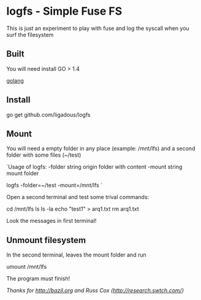 # logfs - Simple Fuse FS

This is just an experiment to play with fuse and log the syscall when you surf the filesystem 

## Built

You will need install GO > 1.4

[golang](https://golang.org/doc/install) 

## Install  

go get github.com/ligadous/logfs

## Mount

You will need a empty folder in any place (example: /mnt/lfs)
and a second folder with some files (~/test)

`Usage of logfs:
  -folder string
    	origin folder with content
  -mount string
    	mount folder

logfs -folder=~/test -mount=/mnt/lfs
`

Open a second terminal and test some trival commands:

cd /mnt/lfs
ls
ls -la
echo "test1" > arq1.txt
rm arq1.txt

Look the messages in first terminal!

## Unmount filesystem

In the second terminal, leaves the mount folder and run 

umount /mnt/lfs

The program must finish!

*Thanks for http://bazil.org and Russ Cox (http://research.swtch.com/)*


